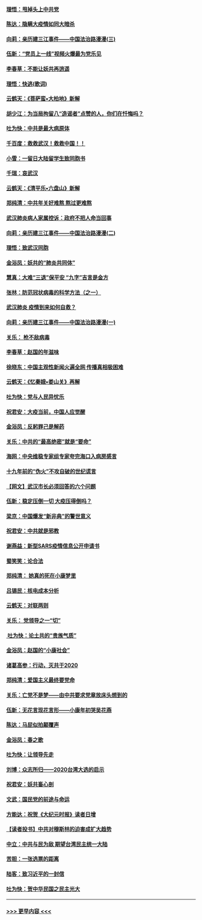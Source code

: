 #### [理悟：甩掉头上中共党](../pages/nsc993/n11838826.md?t=02030201) 
#### [陈达：隐瞒大疫情如同大暗杀](../pages/nsc993/n11838771.md?t=02030201) 
#### [向莉：亲历建三江事件——中国法治路漫漫(三)](../pages/nsc993/n11831825.md?t=02030201) 
#### [伍新：“党员上一线”视频火爆最为党乐见](../pages/nsc993/n11838200.md?t=02030201) 
#### [李春草：不能让妖共再逍遥](../pages/nsc993/n11838102.md?t=02030201) 
#### [理悟：快逃(歌词)](../pages/nsc993/n11838083.md?t=02030201) 
#### [云鹤天：《菩萨蛮▪大柏地》新解](../pages/nsc993/n11838059.md?t=02030201) 
#### [胡少江：为当局拘留八“造谣者”点赞的人，你们在忏悔吗？](../pages/nsc993/n11836801.md?t=02030201) 
#### [吐为快：中共是最大病原体](../pages/nsc993/n11836748.md?t=02030201) 
#### [千百度：救救武汉！救救中国！！](../pages/nsc993/n11836145.md?t=02030201) 
#### [小雪：一留日大陆留学生致同胞书](../pages/nsc993/n11834624.md?t=02030201) 
#### [千瑞：哀武汉](../pages/nsc993/n11833647.md?t=02030201) 
#### [云鹤天：《清平乐▪六盘山》新解](../pages/nsc993/n11833611.md?t=02030201) 
#### [郑纯清：中共年关好难熬 熬过更难熬](../pages/nsc993/n11833489.md?t=02030201) 
#### [武汉肺炎病人家属控诉：政府不把人命当回事](../pages/nsc993/n11833205.md?t=02030201) 
#### [向莉：亲历建三江事件——中国法治路漫漫(二)](../pages/nsc993/n11829102.md?t=02030201) 
#### [理悟：致武汉同胞](../pages/nsc993/n11831522.md?t=02030201) 
#### [金浴凤：妖共的“肺炎共同体”](../pages/nsc993/n11829448.md?t=02030201) 
#### [慧真：大难“三退”保平安 “九字”吉言是金方](../pages/nsc993/n11829501.md?t=02030201) 
#### [张林：防范冠状病毒的科学方法（之一）](../pages/nsc993/n11828618.md?t=02030201) 
#### [武汉肺炎 疫情到来如何自救？](../pages/nsc993/n11827632.md?t=02030201) 
#### [向莉：亲历建三江事件——中国法治路漫漫(一)](../pages/nsc993/n11827190.md?t=02030201) 
#### [关乐： 枪不敌病毒](../pages/nsc993/n11826746.md?t=02030201) 
#### [李春草：赵国的年滋味](../pages/nsc993/n11826321.md?t=02030201) 
#### [徐晓东：中国主观性新闻火遍全网 传播真相极困难](../pages/nsc993/n11826508.md?t=02030201) 
#### [云鹤天：《忆秦娥▪娄山关》再解](../pages/nsc993/n11824682.md?t=02030201) 
#### [吐为快：党与人民异忧乐](../pages/nsc993/n11824660.md?t=02030201) 
#### [祝君安：大疫当前，中国人应觉醒](../pages/nsc993/n11821946.md?t=02030201) 
#### [金浴凤：反躬罪己是解药](../pages/nsc993/n11820280.md?t=02030201) 
#### [关乐：中共的“最高绝密”就是“要命”](../pages/nsc993/n11816946.md?t=02030201) 
#### [海网：中央维稳专家组专家夸完海口入病房感言](../pages/nsc993/n11815138.md?t=02030201) 
#### [十九年前的“伪火”不攻自破的世纪谎言](../pages/nsc993/n11813238.md?t=02030201) 
#### [【网文】武汉市长必须回答的六个问题](../pages/nsc993/n11813848.md?t=02030201) 
#### [伍新：稳定压倒一切 大疫压得倒吗？](../pages/nsc993/n11812634.md?t=02030201) 
#### [梁京：中国爆发“新非典”的警世意义](../pages/nsc993/n11812554.md?t=02030201) 
#### [祝君安：中共就是邪教](../pages/nsc993/n11812431.md?t=02030201) 
#### [谢燕益：新型SARS疫情信息公开申请书](../pages/nsc993/n11808840.md?t=02030201) 
#### [蜀笑笑：论合法](../pages/nsc993/n11808064.md?t=02030201) 
#### [郑纯清： 她真的死在小康梦里](../pages/nsc993/n11806623.md?t=02030201) 
#### [吕锡民：核电成本分析](../pages/nsc993/n11806284.md?t=02030201) 
#### [云鹤天：对联两则](../pages/nsc993/n11805957.md?t=02030201) 
#### [关乐： 党领导之一“切”](../pages/nsc993/n11804505.md?t=02030201) 
#### [ 吐为快：论土共的“贵族气质”](../pages/nsc993/n11804490.md?t=02030201) 
#### [金浴凤：赵国的“小康社会”](../pages/nsc993/n11804452.md?t=02030201) 
#### [诸葛高参：行动，灭共于2020](../pages/nsc993/n11804120.md?t=02030201) 
#### [郑纯清：爱国主义最终要党命](../pages/nsc993/n11802197.md?t=02030201) 
#### [关乐：亡党不是梦——由中共要求党章放床头想到的](../pages/nsc993/n11802156.md?t=02030201) 
#### [伍新：无花言现花言形——小康年初哭吴花燕](../pages/nsc993/n11800044.md?t=02030201) 
#### [陈达：马屁似拍颠覆声](../pages/nsc993/n11800010.md?t=02030201) 
#### [金浴凤：春之歌](../pages/nsc993/n11797687.md?t=02030201) 
#### [吐为快：让领导先走](../pages/nsc993/n11797512.md?t=02030201) 
#### [刘博：众志所归——2020台湾大选的启示](../pages/nsc993/n11796878.md?t=02030201) 
#### [祝君安：妖共畜心剖](../pages/nsc993/n11794273.md?t=02030201) 
#### [文武：国民党的前途与命运](../pages/nsc993/n11794198.md?t=02030201) 
#### [方能达：祝贺《大纪元时报》读者日增](../pages/nsc993/n11793807.md?t=02030201) 
#### [【读者投书】中共对穆斯林的迫害成扩大趋势](../pages/nsc993/n11791371.md?t=02030201) 
#### [中立：中共与民为敌 期望台湾民主统一大陆](../pages/nsc993/n11790392.md?t=02030201) 
#### [苦胆：一张选票的距离](../pages/nsc993/n11788914.md?t=02030201) 
#### [陆客：致习近平的一封信](../pages/nsc993/n11788867.md?t=02030201) 
#### [吐为快：贺中华民国之民主光大](../pages/nsc993/n11788618.md?t=02030201) 

----
#### [ >>> 更早内容 <<< ](../indexes/nsc993-earlier.md)
